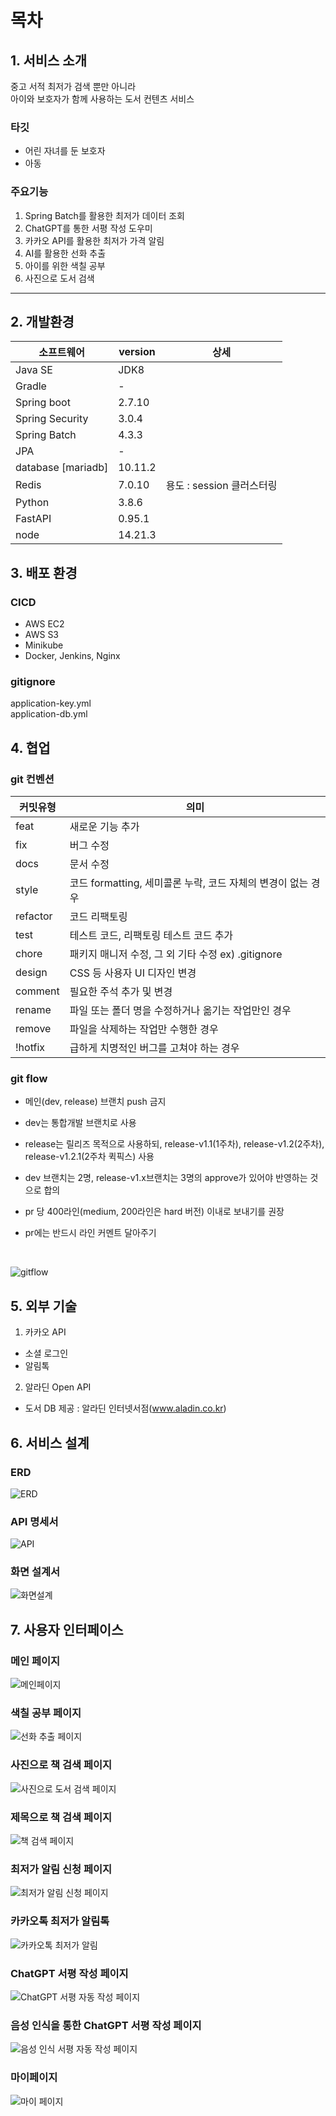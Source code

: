 
# 목차



## 1. 서비스 소개
중고 서적 최저가 검색 뿐만 아니라 <br>
아이와 보호자가 함께 사용하는 도서 컨텐츠 서비스

### 타깃
- 어린 자녀를 둔 보호자<br>
- 아동<br>


### 주요기능
1. Spring Batch를 활용한 최저가 데이터 조회<br>
2. ChatGPT를 통한 서평 작성 도우미<br>
3. 카카오 API를 활용한 최저가 가격 알림 <br>
4. AI를 활용한 선화 추출 <br>
5. 아이를 위한 색칠 공부 <br>
6. 사진으로 도서 검색 <br>


---

## 2. 개발환경


| 소프트웨어 | version | 상세 |
| --- | --- | --- |
| Java SE | JDK8 |  |
| Gradle | - |  |
| Spring boot | 2.7.10 |  |
| Spring Security |  3.0.4  |   |
| Spring Batch | 4.3.3 | |
| JPA | - |  |
| database [mariadb] | 10.11.2 |  |
| Redis | 7.0.10 | 용도 : session 클러스터링 |
| Python | 3.8.6 |  |
| FastAPI | 0.95.1 |  |
| node | 14.21.3 | |



## 3. 배포 환경

### CICD
- AWS EC2
- AWS S3
- Minikube
- Docker, Jenkins, Nginx

### gitignore

application-key.yml<br>
application-db.yml


## 4. 협업

### git 컨벤션

| 커밋유형 | 의미 |
| --- | --- |
| feat | 새로운 기능 추가 |
| fix | 버그 수정 |
| docs | 문서 수정 |
| style | 코드 formatting, 세미콜론 누락, 코드 자체의 변경이 없는 경우 |
| refactor | 코드 리팩토링 |
| test | 테스트 코드, 리팩토링 테스트 코드 추가 |
| chore | 패키지 매니저 수정, 그 외 기타 수정 ex) .gitignore |
| design | CSS 등 사용자 UI 디자인 변경 |
| comment | 필요한 주석 추가 및 변경 |
| rename | 파일 또는 폴더 명을 수정하거나 옮기는 작업만인 경우 |
| remove | 파일을 삭제하는 작업만 수행한 경우 |
| !hotfix | 급하게 치명적인 버그를 고쳐야 하는 경우 |

### git flow
- 메인(dev, release) 브랜치 push 금지 <br>
- dev는 통합개발 브랜치로 사용<br>
- release는 릴리즈 목적으로 사용하되, release-v1.1(1주차), release-v1.2(2주차), release-v1.2.1(2주차 퀵픽스) 사용<br>

- dev 브랜치는 2명, release-v1.x브랜치는 3명의 approve가 있어야 반영하는 것으로 합의<br>
- pr 당 400라인(medium, 200라인은 hard 버전) 이내로 보내기를 권장<br>
- pr에는 반드시 라인 커멘트 달아주기<br>
<br>

![gitflow](./img/gitFlow.gif)


## 5. 외부 기술
1. 카카오 API<br>
- 소셜 로그인<br>
- 알림톡 <br>

2. 알라딘 Open API<br>
- 도서 DB 제공 : 알라딘 인터넷서점(www.aladin.co.kr)<br>

## 6. 서비스 설계

### ERD
![ERD](./img/aebookERD.png)


### API 명세서
![API](./img/apiDocs.PNG)


### 화면 설계서
![화면설계](./img/figma.PNG)

## 7. 사용자 인터페이스

### 메인 페이지
![메인페이지](./img/MainPage.gif)

### 색칠 공부 페이지
![선화 추출 페이지](./img/makePaint.gif)

### 사진으로 책 검색 페이지
![사진으로 도서 검색 페이지](./img/ISBN.gif)

### 제목으로 책 검색 페이지
![책 검색 페이지](./img/SearchBook.gif)

### 최저가 알림 신청 페이지
![최저가 알림 신청 페이지](./img/NotificationRegister.gif)

### 카카오톡 최저가 알림톡 
![카카오톡 최저가 알림](./img/notification_01.jpg)

### ChatGPT 서평 작성 페이지
![ChatGPT 서평 자동 작성 페이지](./img/chatGptReview.gif)

### 음성 인식을 통한 ChatGPT 서평 작성 페이지
![음성 인식 서평 자동 작성 페이지](./img/SoundReview.gif)

### 마이페이지
![마이 페이지](./img/mypage_01.PNG)
